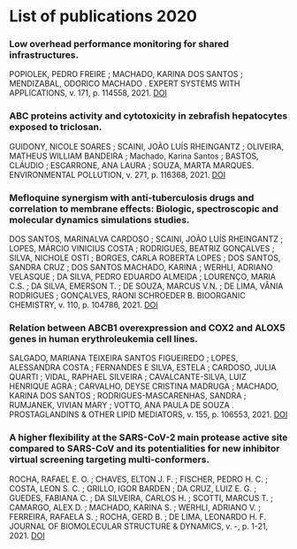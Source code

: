 # List of publications 2020

### Low overhead performance monitoring for shared infrastructures.
POPIOLEK, PEDRO FREIRE ; MACHADO, KARINA DOS SANTOS ; MENDIZABAL, ODORICO MACHADO .
EXPERT SYSTEMS WITH APPLICATIONS, v. 171, p. 114558, 2021.
[DOI](http://dx.doi.org/10.1016/j.eswa.2020.114558)

### ABC proteins activity and cytotoxicity in zebrafish hepatocytes exposed to triclosan.
GUIDONY, NICOLE SOARES ; SCAINI, JOÃO LUÍS RHEINGANTZ ; OLIVEIRA, MATHEUS WILLIAM BANDEIRA ; Machado, Karina Santos ; BASTOS, CLÁUDIO ; ESCARRONE, ANA LAURA ; SOUZA, MARTA MARQUES. 
ENVIRONMENTAL POLLUTION, v. 271, p. 116368, 2021.
[DOI](https://linkinghub.elsevier.com/retrieve/pii/S0269749120370573)

### Mefloquine synergism with anti-tuberculosis drugs and correlation to membrane effects: Biologic, spectroscopic and molecular dynamics simulations studies.
DOS SANTOS, MARINALVA CARDOSO ; SCAINI, JOÃO LUÍS RHEINGANTZ ; LOPES, MÁRCIO VINICIUS COSTA ; RODRIGUES, BEATRIZ GONÇALVES ; SILVA, NICHOLE OSTI ; BORGES, CARLA ROBERTA LOPES ; DOS SANTOS, SANDRA CRUZ ; DOS SANTOS MACHADO, KARINA ; WERHLI, ADRIANO VELASQUE ; DA SILVA, PEDRO EDUARDO ALMEIDA ; LOURENÇO, MARIA C.S. ; DA SILVA, EMERSON T. ; DE SOUZA, MARCUS V.N. ; DE LIMA, VÂNIA RODRIGUES ; GONÇALVES, RAONI SCHROEDER B.
BIOORGANIC CHEMISTRY, v. 110, p. 104786, 2021.
[DOI](https://www.sciencedirect.com/science/article/abs/pii/S0045206821001632?via%3Dihub)

### Relation between ABCB1 overexpression and COX2 and ALOX5 genes in human erythroleukemia cell lines.
SALGADO, MARIANA TEIXEIRA SANTOS FIGUEIREDO ; LOPES, ALESSANDRA COSTA ; FERNANDES E SILVA, ESTELA ; CARDOSO, JULIA QUARTI ; VIDAL, RAPHAEL SILVEIRA ; CAVALCANTE-SILVA, LUIZ HENRIQUE AGRA ; CARVALHO, DEYSE CRISTINA MADRUGA ; MACHADO, KARINA DOS SANTOS ; RODRIGUES-MASCARENHAS, SANDRA ; RUMJANEK, VIVIAN MARY ; VOTTO, ANA PAULA DE SOUZA .
PROSTAGLANDINS & OTHER LIPID MEDIATORS, v. 155, p. 106553, 2021.
[DOI](https://linkinghub.elsevier.com/retrieve/pii/S1098882321000289)

### A higher flexibility at the SARS-CoV-2 main protease active site compared to SARS-CoV and its potentialities for new inhibitor virtual screening targeting multi-conformers.
ROCHA, RAFAEL E. O. ; CHAVES, ELTON J. F. ; FISCHER, PEDRO H. C. ; COSTA, LEON S. C. ; GRILLO, IGOR BARDEN ; DA CRUZ, LUIZ E. G. ; GUEDES, FABIANA C. ; DA SILVEIRA, CARLOS H. ; SCOTTI, MARCUS T. ; CAMARGO, ALEX D. ; MACHADO, KARINA S. ; WERHLI, ADRIANO V. ; FERREIRA, RAFAELA S. ; ROCHA, GERD B. ; DE LIMA, LEONARDO H. F.
JOURNAL OF BIOMOLECULAR STRUCTURE & DYNAMICS, v. -, p. 1-21, 2021.
[DOI](http://dx.doi.org/10.1080/07391102.2021.1924271)
